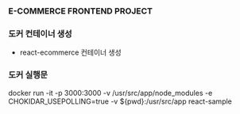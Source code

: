 ### E-COMMERCE FRONTEND PROJECT

### 도커 컨테이너 생성

- react-ecommerce 컨테이너 생성

### 도커 실행문

docker run -it -p 3000:3000 -v /usr/src/app/node_modules -e CHOKIDAR_USEPOLLING=true -v ${pwd}:/usr/src/app react-sample
